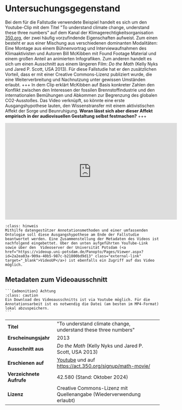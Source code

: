 # Untersuchungsgegenstand

Bei dem für die Fallstudie verwendete Beispiel handelt es sich um den Youtube-Clip mit dem Titel "To understand climate change, understand these three numbers" auf dem Kanal der Klimagerechtigkeitsorganisation <a href="https://350.org/?r=DE&c=EU" class="external-link" target="_blank">350.org</a>, der zwei häufig vorzufindende Eigenschaften aufweist. Zum einen besteht er aus einer Mischung aus verschiedenen dominanten Modalitäten: Eine Montage aus einem Bühnenvortrag und Interviewaufnahmen des Klimaaktivisten und Autoren Bill McKibben mit Found Footage Material und einem großen Anteil an animierten Infografiken. Zum anderen handelt es sich um einen Ausschnitt aus einem längeren Film: *Do the Math* (Kelly Nyks und Jared P. Scott, USA 2013). Für diese Fallstudie hat er den zusätzlichen Vorteil, dass er mit einer Creative Commons-Lizenz publiziert wurde, die eine Weiterverbreitung und Nachnutzung unter gewissen Umständen erlaubt. 
+++
In dem Clip erklärt McKibben auf Basis konkreter Zahlen den Konflikt zwischen den Interessen der fossilen Brennstoffindustrie und den internationalen Bemühungen und Abkommen zur Begrenzung des globalen CO2-Ausstoßes. Das Video verknüpft, so könnte eine erste Ausgangshypothese lauten, den Wissenstransfer mit einem aktivistischen Affekt der Sorge und Beunruhigung. **Woran lässt sich aber dieser Affekt empirisch in der audiovisuellen Gestaltung selbst festmachen?**
+++
<iframe width="560" height="315" src="https://www.youtube.com/embed/5KtGg-Lvxso" title="YouTube video player" frameborder="0" allow="accelerometer; autoplay; clipboard-write; encrypted-media; gyroscope; picture-in-picture; web-share" referrerpolicy="strict-origin-when-cross-origin" allowfullscreen></iframe>             

```{admonition} Hinweis
:class: hinweis
Mithilfe datengestützer Annotationsmethoden und einer umfassenden Ontologie soll diese Ausgangshypothese am Ende der Fallstudie beantwortet werden. Eine Zusammenstellung der Metadaten des Videos ist nachfolgend eingebettet. Über den unten aufgeführten YouTube-Link sowie über den  Videoserver der Universität Potsdam (<a href="https://videoup.uni-potsdam.de/Panopto/Pages/Viewer.aspx?id=2a2ea03a-909a-40b5-987c-b21800bd9d13" class="external-link" target="_blank">VideoUP</a>) ist ebenfalls ein Zugriff auf das Video möglich.
```

## Metadaten zum Videoausschnitt

````{margin}
```{admonition} Achtung
:class: caution
Ein Download des Videoausschnitts ist via Youtube möglich. Für die Annotationsarbeit ist es notwendig die Datei (am besten im MP4-Format) lokal abzuspeichern.
```
````


|                     |                                                    |
|---------------------|----------------------------------------------------|
| **Titel**           | "To understand climate change, understand these three numbers" |
| **Erscheinungsjahr**| 2013                                               |
| **Ausschnitt aus**  | *Do the Math* (Kelly Nyks und Jared P. Scott, USA 2013)                                     |
| **Erschienen auf**  | <a href="https://www.youtube.com/watch?v=5KtGg-Lvxso" class="external-link" target="_blank">Youtube</a> und auf <a href="https://act.350.org/signup/math-movie/" class="external-link" target="_blank">https://act.350.org/signup/math-movie/</a> |
| **Verzeichnete Aufrufe** | 42.580 (Stand: Oktober 2024)                    |
| **Lizenz**          | Creative Commons-Lizenz mit Quellenangabe (Wiederverwendung erlaubt) |

